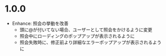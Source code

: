 # 1.0.0
- Enhance: 照会の挙動を改善
  - 頭に@が付いてない場合、ユーザーとして照会をかけるように変更
  - 照会中にローディングのポップアップが表示されるように
  - 照会失敗時に、修正前より詳細なエラーポップアップが表示されるように
